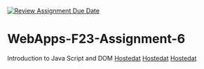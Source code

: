 [![Review Assignment Due Date](https://classroom.github.com/assets/deadline-readme-button-24ddc0f5d75046c5622901739e7c5dd533143b0c8e959d652212380cedb1ea36.svg)](https://classroom.github.com/a/b9NC0g7h)
# WebApps-F23-Assignment-6
Introduction to Java Script and DOM
[Hostedat](https://44-563-webapps-f23.github.io/44563-webapps-f23-assignment6-tejeshredddy/author.html)
[Hostedat](https://44-563-webapps-f23.github.io/44563-webapps-f23-assignment6-tejeshredddy/tips.html)
[Hostedat](https://44-563-webapps-f23.github.io/44563-webapps-f23-assignment6-tejeshredddy/cruise.html)